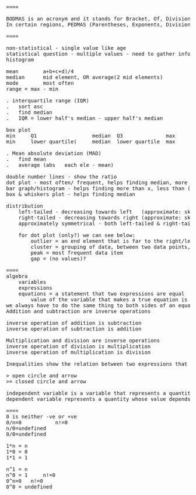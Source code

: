 
<pre>
====

BODMAS is an acronym and it stands for Bracket, Of, Division, Multiplication, Addition and Subtraction.
In certain regions, PEDMAS (Parentheses, Exponents, Division, Multiplication, Addition and Subtraction) is the synonym of BODMAS.

====

non-statistical - single value like age
statistical question - multiple values - need to gather info about 1+ items/people, etc.
histogram

mean		a+b+c+d)/4
median		mid element, OR average(2 mid elements)
mode 		most often
range = max - min

. interquartile range (IQR)
. 	sort asc
. 	find median
. 	IQR = lower half's median - upper half's median

box plot
min		Q1					median	Q3				max
min		lower quartile(		median	lower quartile	max

. Mean absolute deviation (MAD)
. 	find mean
. 	average (abs   each ele - mean)

double number lines - show the ratio
dot plot - most often/ frequent, helps finding median, more than x, max and specific - below x
bar graph/histogram - helps finding more than x, less than (some are good, some dont tell)
box & whiskers plot - helps finding median

distribution
	left-tailed - decreasing towards left   (approximate: skewed to the left:  mean is to the left of median and mode)
	right-tailed - decreasing towards right (approximate: skewed to the right: mean is to the right of median and mode)
	approximately symmetrical - both left-tailed & right-tailed - median will be close to center

	for dot plot (only?) we can see below:
		outlier = an end element that is far to the right/left - isolated one data point (unusually low or unusually high)
		cluster = grouping of data, between two data points, from x to y, saying 100 to 200
		peak = most frequent data item
		gap = (no values)?

====
algebra
	variables
	expressions
	equations = a statement that two expressions are equal
		value of the variable that makes a true equation is called a solution to the equation
we always have to do the same thing to both sides of an equation to keep it true
Addition and subtraction are inverse operations

inverse operation of addition is subtraction
inverse operation of subtraction is addition

Multiplication and division are inverse operations
inverse operation of division is multiplication
inverse operation of multiplication is division

Inequalities show the relation between two expressions that are not equal.

> open circle and arrow
>= closed circle and arrow

independent variable is a variable that represents a quantity that is being manipulated in an experiment
dependent variable represents a quantity whose value depends on how the independent variable is manipulated

====
0 is neither -ve or +ve
0/n=0			n!=0 
n/0=undefined
0/0=undefined

1*n = n
1*0 = 0
1*1 = 1

n^1 = n
n^0 = 1		n!=0
0^n=0	n!=0
0^0 = undefined


</pre>
